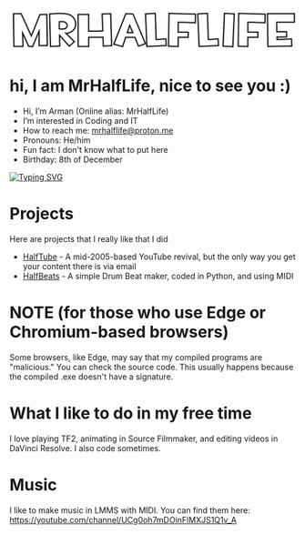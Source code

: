 ![logo](logo.png "logo")

# hi, I am MrHalfLife, nice to see you :)

* Hi, I’m Arman (Online alias: MrHalfLife)
* I’m interested in Coding and IT
* How to reach me: mrhalflife@proton.me
* Pronouns: He/him
* Fun fact: I don't know what to put here
* Birthday: 8th of December

[![Typing SVG](https://readme-typing-svg.demolab.com?font=Fira+Code&pause=1000&width=435&lines=Welcome+to+MrHalfLife280's+profile;Thanks+for+viewing+my+profile;have+a+nice+day)](https://git.io/typing-svg)

# Projects
Here are projects that I really like that I did
* [HalfTube](https://halftube.neocities.org/) - A mid-2005-based YouTube revival, but the only way you get your content there is via email
* [HalfBeats](https://github.com/MrHalfLife280/HalfBeats) - A simple Drum Beat maker, coded in Python, and using MIDI

# NOTE (for those who use Edge or Chromium-based browsers)

Some browsers, like Edge, may say that my compiled programs are "malicious." You can check the source code. This usually happens because the compiled .exe doesn't have a signature.

# What I like to do in my free time

I love playing TF2, animating in Source Filmmaker, and editing videos in DaVinci Resolve. I also code sometimes.

# Music

I like to make music in LMMS with MIDI. You can find them here: https://youtube.com/channel/UCg0oh7mDOinFlMXJS1Q1v_A


<!---
MrHalfLife280/MrHalfLife280 is a ✨ special ✨ repository because its `README.md` (this file) appears on your GitHub profile.
You can click the Preview link to take a look at your changes.
--->

